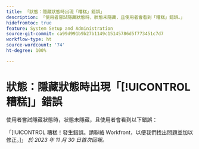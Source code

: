 ```yaml
---
title: 「狀態：隱藏狀態時出現「糟糕」錯誤」
description: 「使用者嘗試隱藏狀態時，狀態未隱藏，且使用者會看到「糟糕」錯誤。」
hidefromtoc: true
feature: System Setup and Administration
source-git-commit: ca99d991b9b27b1149c15145786d5f773451c7d7
workflow-type: ht
source-wordcount: '74'
ht-degree: 100%

---
```



# 狀態：隱藏狀態時出現「[!UICONTROL 糟糕]」錯誤

使用者嘗試隱藏狀態時，狀態未隱藏，且使用者會看到以下錯誤：

「[!UICONTROL 糟糕！發生錯誤。請聯絡 Workfront，以便我們找出問題並加以修正。]」
_於 2023 年 11 月 30 日首次回報。_
